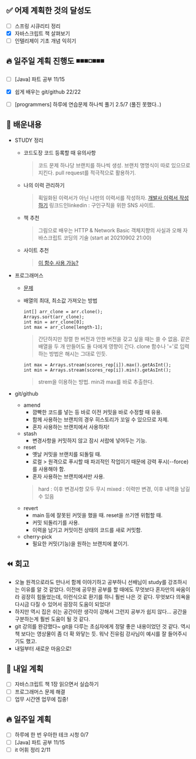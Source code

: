 ✅ 어제 계획한 것의 달성도
-----------------------------------------------------
- [ ] 스프링 시큐리티 정리
- [X] 자바스크립트 책 살펴보기
- [ ] 인텔리제이 기초 개념 익히기

🔥 일주일 계획 진행도 ◾️◾️◾️◽️◾️◾️◾️
-----------------------------------------------------
- [ ] [Java] 파트 공부 11/15
- [X] 쉽게 배우는 git/github 22/22
- [ ] [programmers] 하루에 연습문제 하나씩 풀기 2.5/7 (풀진 못했다..) 


💬 배운내용
-----------------------------------------------------
- STUDY 정리
    - 코드도장 코드 등록할 때 유의사항
        > 코드 문제 하나당 브랜치를 하나씩 생성.
        > 브랜치 명명식이 따로 있으므로 지킨다.
        > pull request를 적극적으로 활용하기.
    - 나의 이력 관리하기
        > 획일화된 이력서가 아닌 나만의 이력서를 작성하자.
        > [개발사 이력서 작성하기](https://wonny.space/writing/work/engineer-resume) 
        > 링크드인linkedin : 구인구직을 위한 SNS 사이트.
    - 책 추천
        > 그림으로 배우는 HTTP & Network Basic
        > 객체지향의 사실과 오해
        > 자바스크립트 코딩의 기술 (start at 20210902 21:00)
    - 사이트 추천
        > [이 함수 사용 가능?](https://caniuse.com/) 

- 프로그래머스
    - [문제](https://programmers.co.kr/learn/courses/30/lessons/83201)
    - 배열의 최대, 최소값 가져오는 방법
        ```
        int[] arr_clone = arr.clone();
        Arrays.sort(arr_clone);
        int min = arr_clone[0];
        int max = arr_clone[length-1];
        ```
        > 간단하지만 정렬 한 버전과 안한 버전을 갖고 싶을 때는 쓸 수 없음. 
        > 같은 배열을 두 개 만들어도 둘 다에게 영향이 간다. clone 함수나 '='로 입력하는 방법은 해시는 그대로 인듯.
        
        ```
        int max = Arrays.stream(scores_rep[i]).max().getAsInt();
        int min = Arrays.stream(scores_rep[i]).min().getAsInt();
        ```
        > strem을 이용하는 방법.
        > min과 max를 바로 추출한다.

- git/github
    - amend
        - 깜빡한 코드를 넣는 등 바로 이전 커밋을 바로 수정할 때 유용. 
        - 함께 사용하는 브랜치의 경우 히스토리가 꼬일 수 있으므로 자제.
        - 혼자 사용하는 브랜치에서 사용하자!
    - stash
        - 변경사항을 커밋하지 않고 잠시 서랍에 넣어두는 기능.
    - reset
        - 옛날 커밋을 브랜치를 되돌릴 때.
        - 로컬 > 원격으로 푸시할 때 파괴적인 작업이기 때문에 강력 푸시(--force)를 사용해야 함.
        - 혼자 사용하는 브랜치에서만 사용.
        > hard : 이후 변경사항 모두 무시
        > mixed : 이력만 변경, 이후 내역을 남길 수 있음
    - revert
        - main 등에 잘못된 커밋을 했을 때. reset을 쓰기엔 위험할 때.
        - 커밋 되돌리기를 사용. 
        - 이력을 남기고 커밋이전 상태의 코드를 새로 커밋함.
    - cherry-pick
        - 필요한 커밋(기능)을 원하는 브랜치에 붙이기.


⏪ 회고
-----------------------------------------------------
- 오늘 원격으로라도 만나서 함께 이야기하고 공부하니 선배님이 study를 강조하시는 이유를 알 것 같았다. 이전에 공무원 공부를 할 때에도 무엇보다 혼자만의 싸움이라 굉장히 힘들었는데, 이런식으로 환기를 하니 훨씬 나은 것 같다. 무엇보다 의욕을 다시금 다질 수 있어서 굉장히 도움이 되었다!
- 하지만 역시 집은 쉬는 공간이란 생각이 강해서 그런지 공부가 쉽지 않다... 공간을 구분하는게 훨씬 도움이 될 것 같다. 
- git 강의를 완강했다~ git을 다루는 초심자에게 정말 좋은 내용이었던 것 같다. 역시 책 보다는 영상물이 좀 더 확 와닿는 듯. 워낙 진유림 강사님이 예시를 잘 들어주시기도 했고.
- 내일부터 새로운 마음으로!


🔰 내일 계획 
-----------------------------------------------------
- [ ] 자바스크립트 책 1장 읽으면서 실습하기 
- [ ] 프로그래머스 문제 해결
- [ ] 업무 시간엔 업무에 집중!

🔥 일주일 계획 
-----------------------------------------------------
- [ ] 하루에 한 번 우아한 테크 시청 0/7
- [ ] [Java] 파트 공부 11/15
- [ ] it 어휘 정리 2/11

